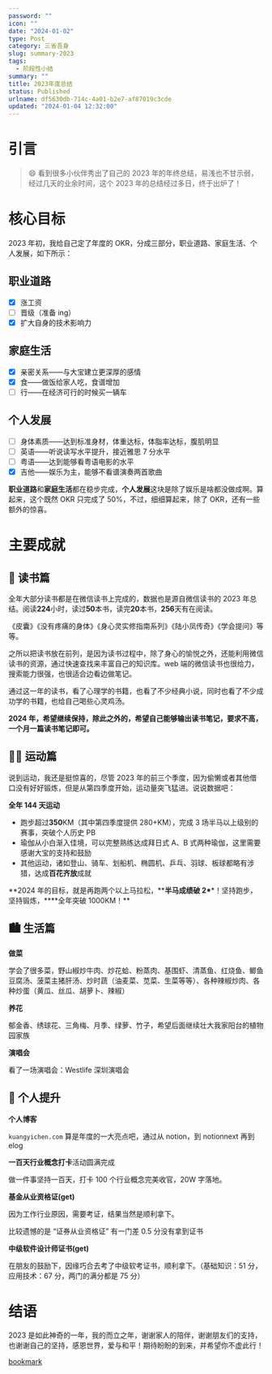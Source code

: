 ```yaml
---
password: ""
icon: ""
date: "2024-01-02"
type: Post
category: 三省吾身
slug: summary-2023
tags:
  - 阶段性小结
summary: ""
title: 2023年度总结
status: Published
urlname: df5630db-714c-4a01-b2e7-af87019c3cde
updated: "2024-01-04 12:32:00"
---
```


# 引言

> 😄 看到很多小伙伴秀出了自己的 2023 年的年终总结，易浅也不甘示弱，经过几天的业余时间，这个 2023 年的总结经过多日，终于出炉了！

# 核心目标

2023 年初，我给自己定了年度的 OKR，分成三部分，职业道路、家庭生活、个人发展，如下所示：

## 职业道路

- [x] 涨工资
- [ ] 晋级（准备 ing）
- [x] 扩大自身的技术影响力

## 家庭生活

- [x] 亲密关系——与大宝建立更深厚的感情
- [x] 食——做饭给家人吃，食谱增加
- [ ] 行——在经济可行的时候买一辆车

## 个人发展

- [ ] 身体素质——达到标准身材，体重达标，体脂率达标，腹肌明显
- [ ] 英语——听说读写水平提升，接近雅思 7 分水平
- [ ] 粤语——达到能够看粤语电影的水平
- [x] 吉他——娱乐为主，能够不看谱演奏两首歌曲

**职业道路**和**家庭生活**都在稳步完成，**个人发展**这块是除了娱乐是啥都没做成啊。算起来，这个既然 OKR 只完成了 50%，不过，细细算起来，除了 OKR，还有一些额外的惊喜。

# 主要成就

## 📓 读书篇

全年大部分读书都是在微信读书上完成的，数据也是源自微信读书的 2023 年总结。阅读**224**小时，读过**50**本书，读完**20**本书，**256**天有在阅读。

《皮囊》《没有疼痛的身体》《身心灵实修指南系列》《陆小凤传奇》《学会提问》等等。

之所以把读书放在前列，是因为读书过程中，除了身心的愉悦之外，还能利用微信读书的资源，通过快速查找来丰富自己的知识库。web 端的微信读书也很给力，搜索能力很强，也很适合边看边做笔记。

通过这一年的读书，看了心理学的书籍，也看了不少经典小说，同时也看了不少成功学的书籍，也给自己喝些心灵鸡汤。

**2024 年，希望继续保持，除此之外的，希望自己能够输出读书笔记，要求不高，一个月一篇读书笔记即可。**

## 🏃🏻 运动篇

说到运动，我还是挺惊喜的，尽管 2023 年的前三个季度，因为偷懒或者其他借口没有好好锻炼，但是从第四季度开始，运动量突飞猛进。说说数据吧：

**全年 144 天运动**

- 跑步超过**350**KM（其中第四季度提供 280+KM），完成 3 场半马以上级别的赛事，突破个人历史 PB
- 瑜伽从小白渐入佳境，可以完整熟练达成拜日式 A、B 式两种瑜伽，这里需要感谢大宝的支持和鼓励
- 其他运动，诸如登山、骑车、划船机、椭圆机、乒乓、羽球、板球都略有涉猎，达成**百花齐放**成就

**2024 年的目标，就是再跑两个以上马拉松，\*\***半马成绩破 2\***\*！坚持跑步，坚持锻炼，\*\***全年突破 1000KM！\*\*

## 🏙️ 生活篇

**做菜**

学会了很多菜，野山椒炒牛肉、炒花蛤、粉蒸肉、基围虾、清蒸鱼、红烧鱼、鲫鱼豆腐汤、菠菜主猪肝汤、炒时蔬（油麦菜、苋菜、生菜等等）、各种辣椒炒肉、各种炒蛋（黄瓜、丝瓜、胡萝卜、辣椒）

**养花**

郁金香、绣球花、三角梅、月季、绿萝、竹子，希望后面继续壮大我家阳台的植物园家族

**演唱会**

看了一场演唱会：Westlife 深圳演唱会

## 👤 个人提升

**个人博客**

`kuangyichen.com` 算是年度的一大亮点吧，通过从 notion，到 notionnext 再到 elog

**一百天行业概念打卡**活动圆满完成

做一件事坚持一百天，打卡 100 个行业概念完美收官，20W 字落地。

**基金从业资格证(get)**

因为工作行业原因，需要考证，结果当然是顺利拿下。

比较遗憾的是 “证券从业资格证” 有一门差 0.5 分没有拿到证书

**中级软件设计师证书(get)**

在朋友的鼓励下，因缘巧合去考了中级软考证书，顺利拿下。（基础知识：51 分，应用技术：67 分，两门的满分都是 75 分）

# 结语

2023 是如此神奇的一年，我的而立之年，谢谢家人的陪伴，谢谢朋友们的支持，也谢谢自己的坚持，感恩世界，爱与和平！期待盼盼的到来，并希望你不虚此行！

[bookmark](https://kuangyichen.com/)
